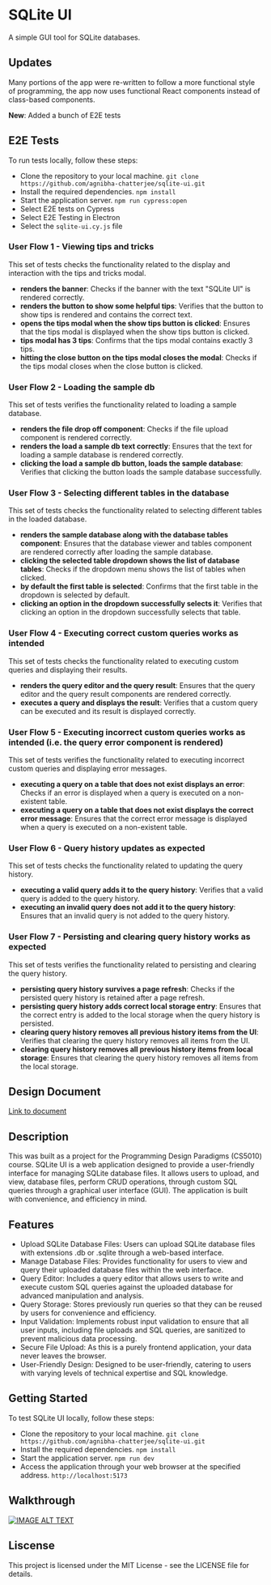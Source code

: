 # SQLite UI

A simple GUI tool for SQLite databases.

## Updates

Many portions of the app were re-written to follow a more functional style of programming, the app now uses functional React components instead of class-based components.

**New**: Added a bunch of E2E tests

## E2E Tests

To run tests locally, follow these steps:

- Clone the repository to your local machine.
  `git clone https://github.com/agnibha-chatterjee/sqlite-ui.git`
- Install the required dependencies.
  `npm install`
- Start the application server.
  `npm run cypress:open`
- Select E2E tests on Cypress
- Select E2E Testing in Electron
- Select the `sqlite-ui.cy.js` file

### User Flow 1 - Viewing tips and tricks

This set of tests checks the functionality related to the display and interaction with the tips and tricks modal.

- **renders the banner**: Checks if the banner with the text "SQLite UI" is rendered correctly.
- **renders the button to show some helpful tips**: Verifies that the button to show tips is rendered and contains the correct text.
- **opens the tips modal when the show tips button is clicked**: Ensures that the tips modal is displayed when the show tips button is clicked.
- **tips modal has 3 tips**: Confirms that the tips modal contains exactly 3 tips.
- **hitting the close button on the tips modal closes the modal**: Checks if the tips modal closes when the close button is clicked.

### User Flow 2 - Loading the sample db

This set of tests verifies the functionality related to loading a sample database.

- **renders the file drop off component**: Checks if the file upload component is rendered correctly.
- **renders the load a sample db text correctly**: Ensures that the text for loading a sample database is rendered correctly.
- **clicking the load a sample db button, loads the sample database**: Verifies that clicking the button loads the sample database successfully.

### User Flow 3 - Selecting different tables in the database

This set of tests checks the functionality related to selecting different tables in the loaded database.

- **renders the sample database along with the database tables component**: Ensures that the database viewer and tables component are rendered correctly after loading the sample database.
- **clicking the selected table dropdown shows the list of database tables**: Checks if the dropdown menu shows the list of tables when clicked.
- **by default the first table is selected**: Confirms that the first table in the dropdown is selected by default.
- **clicking an option in the dropdown successfully selects it**: Verifies that clicking an option in the dropdown successfully selects that table.

### User Flow 4 - Executing correct custom queries works as intended

This set of tests checks the functionality related to executing custom queries and displaying their results.

- **renders the query editor and the query result**: Ensures that the query editor and the query result components are rendered correctly.
- **executes a query and displays the result**: Verifies that a custom query can be executed and its result is displayed correctly.

### User Flow 5 - Executing incorrect custom queries works as intended (i.e. the query error component is rendered)

This set of tests verifies the functionality related to executing incorrect custom queries and displaying error messages.

- **executing a query on a table that does not exist displays an error**: Checks if an error is displayed when a query is executed on a non-existent table.
- **executing a query on a table that does not exist displays the correct error message**: Ensures that the correct error message is displayed when a query is executed on a non-existent table.

### User Flow 6 - Query history updates as expected

This set of tests checks the functionality related to updating the query history.

- **executing a valid query adds it to the query history**: Verifies that a valid query is added to the query history.
- **executing an invalid query does not add it to the query history**: Ensures that an invalid query is not added to the query history.

### User Flow 7 - Persisting and clearing query history works as expected

This set of tests verifies the functionality related to persisting and clearing the query history.

- **persisting query history survives a page refresh**: Checks if the persisted query history is retained after a page refresh.
- **persisting query history adds correct local storage entry**: Ensures that the correct entry is added to the local storage when the query history is persisted.
- **clearing query history removes all previous history items from the UI**: Verifies that clearing the query history removes all items from the UI.
- **clearing query history removes all previous history items from local storage**: Ensures that clearing the query history removes all items from the local storage.

## Design Document

[Link to document](https://docs.google.com/document/d/1RKbaiCt2x4ijkt0R4R44YsqSmyY2WY0hJYDRh6K7rKI/edit?usp=sharing)

## Description

This was built as a project for the Programming Design Paradigms (CS5010) course.
SQLite UI is a web application designed to provide a user-friendly interface for managing SQLite database files. It allows users to upload, and view, database files, perform CRUD operations, through custom SQL queries through a graphical user interface (GUI). The application is built with convenience, and efficiency in mind.

## Features

- Upload SQLite Database Files: Users can upload SQLite database files with extensions .db or .sqlite through a web-based interface.
- Manage Database Files: Provides functionality for users to view and query their uploaded database files within the web interface.
- Query Editor: Includes a query editor that allows users to write and execute custom SQL queries against the uploaded database for advanced manipulation and analysis.
- Query Storage: Stores previously run queries so that they can be reused by users for convenience and efficiency.
- Input Validation: Implements robust input validation to ensure that all user inputs, including file uploads and SQL queries, are sanitized to prevent malicious data processing.
- Secure File Upload: As this is a purely frontend application, your data never leaves the browser.
- User-Friendly Design: Designed to be user-friendly, catering to users with varying levels of technical expertise and SQL knowledge.

## Getting Started

To test SQLite UI locally, follow these steps:

- Clone the repository to your local machine.
  `git clone https://github.com/agnibha-chatterjee/sqlite-ui.git`
- Install the required dependencies.
  `npm install`
- Start the application server.
  `npm run dev`
- Access the application through your web browser at the specified address.
  `http://localhost:5173`

## Walkthrough

[![IMAGE ALT TEXT](http://img.youtube.com/vi/X7hLOfgtfNg/0.jpg)](http://www.youtube.com/watch?v=X7hLOfgtfNg "SQLite UI")

## Liscense

This project is licensed under the MIT License - see the LICENSE file for details.
